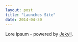 ```yaml
---
layout: post
title: "Launches Site"
date: 2014-04-30
---
```


Lore ipsum - powered by [Jekyll](http://jekyllrb.com).
